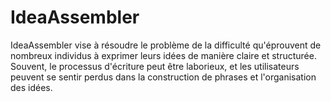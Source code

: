 # IdeaAssembler
IdeaAssembler vise à résoudre le problème de la difficulté qu'éprouvent de nombreux individus à exprimer leurs idées de manière claire et structurée. Souvent, le processus d'écriture peut être laborieux, et les utilisateurs peuvent se sentir perdus dans la construction de phrases et l'organisation des idées.
